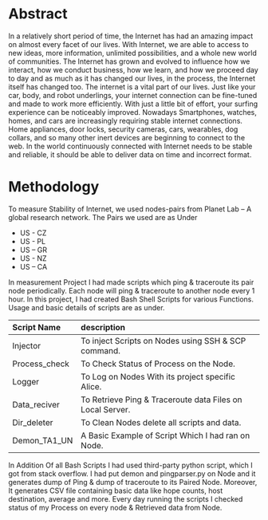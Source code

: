 # Abstract 
In a relatively short period of time, the Internet has had an amazing impact on almost every facet of our lives. With Internet, we are able to access to new ideas, more information, unlimited possibilities, and a whole new world of communities. The Internet has grown and evolved to influence how we interact, how we conduct business, how we learn, and how we proceed day to day and as much as it has changed our lives, in the process, the Internet itself has changed too. The internet is a vital part of our lives. Just like your car, body, and robot underlings, your internet connection can be fine-tuned and made to work more efficiently. With just a little bit of effort, your surfing experience can be noticeably improved. Nowadays Smartphones, watches, homes, and cars are increasingly requiring stable internet connections. Home appliances, door locks, security cameras, cars, wearables, dog collars, and so many other inert devices are beginning to connect to the web. In the world continuously connected with Internet needs to be stable and reliable, it should be able to deliver data on time and incorrect format.

# Methodology
To measure Stability of Internet, we used nodes-pairs from Planet Lab – A global research network. The Pairs we used are as Under
  - US - CZ
  - US - PL
  - US – GR
  - US - NZ
  - US – CA

In measurement Project I had made scripts which ping & traceroute its pair node periodically. Each node will ping & traceroute to another node every 1 hour.
In this project, I had created Bash Shell Scripts for various Functions. Usage and basic details of scripts are as under.

| Script Name        | description |
|:-------------|:------------------|
| Injector  |  To inject Scripts on Nodes using SSH & SCP command. | 
| Process_check  |  To Check Status of Process on the Node. |
| Logger  |  To Log on Nodes With its project specific Alice. |
| Data_reciver  |  To Retrieve Ping & Traceroute data Files on Local Server.  |
| Dir_deleter  |  To Clean Nodes delete all scripts and data.  |
| Demon_TA1_UN  |  A Basic Example of Script Which I had ran on Node. |

In Addition Of all Bash Scripts I had used third-party python script, which I got from stack overflow.
I had put demon and pingparser.py on Node and it generates dump of Ping & dump of traceroute to its Paired Node.
Moreover, It generates CSV file containing basic data like hope counts, host destination, average and more.
Every day running the scripts I checked status of my Process on every node & Retrieved data from Node.
